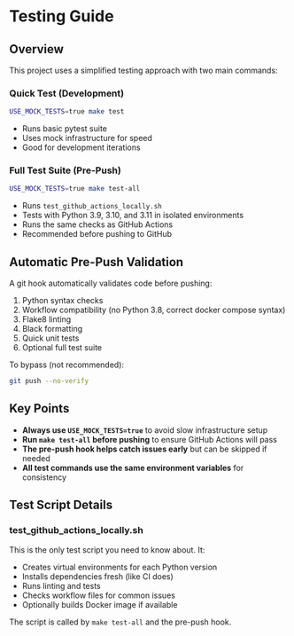 # Testing Guide

## Overview

This project uses a simplified testing approach with two main commands:

### Quick Test (Development)
```bash
USE_MOCK_TESTS=true make test
```
- Runs basic pytest suite
- Uses mock infrastructure for speed
- Good for development iterations

### Full Test Suite (Pre-Push)
```bash
USE_MOCK_TESTS=true make test-all
```
- Runs `test_github_actions_locally.sh`
- Tests with Python 3.9, 3.10, and 3.11 in isolated environments
- Runs the same checks as GitHub Actions
- Recommended before pushing to GitHub

## Automatic Pre-Push Validation

A git hook automatically validates code before pushing:
1. Python syntax checks
2. Workflow compatibility (no Python 3.8, correct docker compose syntax)
3. Flake8 linting
4. Black formatting
5. Quick unit tests
6. Optional full test suite

To bypass (not recommended):
```bash
git push --no-verify
```

## Key Points

- **Always use `USE_MOCK_TESTS=true`** to avoid slow infrastructure setup
- **Run `make test-all` before pushing** to ensure GitHub Actions will pass
- **The pre-push hook helps catch issues early** but can be skipped if needed
- **All test commands use the same environment variables** for consistency

## Test Script Details

### test_github_actions_locally.sh
This is the only test script you need to know about. It:
- Creates virtual environments for each Python version
- Installs dependencies fresh (like CI does)
- Runs linting and tests
- Checks workflow files for common issues
- Optionally builds Docker image if available

The script is called by `make test-all` and the pre-push hook.